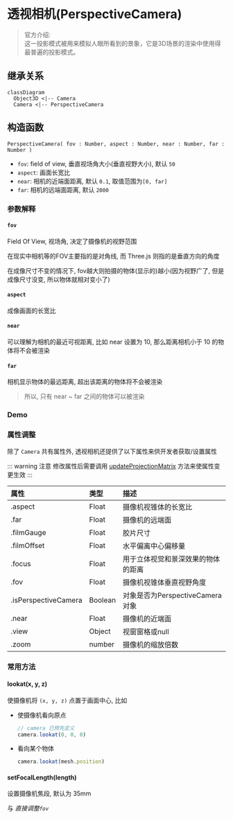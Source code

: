 # 透视相机(PerspectiveCamera)

> 官方介绍:  
> 这一投影模式被用来模拟人眼所看到的景象，它是3D场景的渲染中使用得最普遍的投影模式。

## 继承关系

```mermaid
classDiagram
  Object3D <|-- Camera
  Camera <|-- PerspectiveCamera
```

## 构造函数

`PerspectiveCamera( fov : Number, aspect : Number, near : Number, far : Number )`

+ `fov`: field of view, 垂直视场角大小(垂直视野大小), 默认 `50`
+ `aspect`: 画面长宽比
+ `near`: 相机的近端面距离, 默认 `0.1`, 取值范围为`[0, far]`
+ `far`: 相机的远端面距离, 默认 `2000`

### 参数解释

#### `fov`

Field Of View, 视场角, 决定了摄像机的视野范围

在现实中相机等的FOV主要指的是对角线, 而 Three.js 则指的是垂直方向的角度

在成像尺寸不变的情况下, fov越大则拍摄的物体(显示的)越小(因为视野广了, 但是成像尺寸没变, 所以物体就相对变小了)

#### `aspect`

成像画面的长宽比

#### `near`

可以理解为相机的最近可视距离, 比如 near 设置为 10, 那么距离相机小于 10 的物体将不会被渲染

#### `far`

相机显示物体的最远距离, 超出该距离的物体将不会被渲染

> 所以, 只有 near ~ far 之间的物体可以被渲染

### Demo
<script setup>
import FovDemo from './FovDemo.vue'
</script>

<FovDemo />



### 属性调整

除了 `Camera` 共有属性外, 透视相机还提供了以下属性来供开发者获取/设置属性

::: warning 注意
修改属性后需要调用 [updateProjectionMatrix](https://threejs.org/docs/index.html#api/zh/cameras/PerspectiveCamera.updateProjectionMatrix) 方法来使属性变更生效
:::

| 属性                   | 类型      | 描述                       |
|:---------------------|:--------|:-------------------------|
| .aspect              | Float   | 摄像机视锥体的长宽比               |     
| .far                 | Float   | 摄像机的远端面                  |
| .filmGauge           | Float   | 胶片尺寸                     |
| .filmOffset          | Float   | 水平偏离中心偏移量                |  
| .focus               | Float   | 用于立体视觉和景深效果的物体的距离        |
| .fov                 | Float   | 摄像机视锥体垂直视野角度             |
| .isPerspectiveCamera | Boolean | 对象是否为PerspectiveCamera对象 |  
| .near                | Float   | 摄像机的近端面                  |
| .view                | Object  | 视窗窗格或null                |
| .zoom                | number  | 摄像机的缩放倍数                 |

### 常用方法

#### lookat(x, y, z)

使摄像机将 `(x, y, z)` 点置于画面中心, 比如

+ 使摄像机看向原点
  ```js
  // camera 已预先定义
  camera.lookat(0, 0, 0)
  ```
+ 看向某个物体
  ```js
  camera.lookat(mesh.position)
  ```

#### setFocalLength(length)

设置摄像机焦段, 默认为 35mm

与 *直接调整`fov`* 
